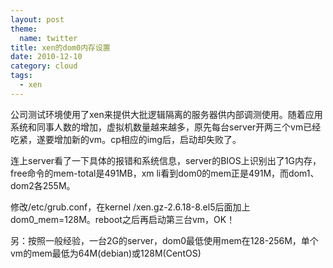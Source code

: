 ```yaml
---
layout: post
theme:
  name: twitter
title: xen的dom0内存设置
date: 2010-12-10
category: cloud
tags:
  - xen
---
```


公司测试环境使用了xen来提供大批逻辑隔离的服务器供内部调测使用。随着应用系统和同事人数的增加，虚拟机数量越来越多，原先每台server开两三个vm已经吃紧，遂要增加新的vm。cp相应的img后，启动却失败了。

连上server看了一下具体的报错和系统信息，server的BIOS上识别出了1G内存，free命令的mem-total是491MB，xm li看到dom0的mem正是491M，而dom1、dom2各255M。

修改/etc/grub.conf，在kernel /xen.gz-2.6.18-8.el5后面加上dom0_mem=128M。reboot之后再启动第三台vm，OK！

另：按照一般经验，一台2G的server，dom0最低使用mem在128-256M，单个vm的mem最低为64M(debian)或128M(CentOS)

